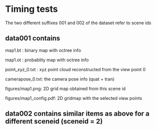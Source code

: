 # Timing tests

The two different suffixes 001 and 002 of the dataset refer to scene ids

## data001 contains 
map1.bt :           binary map with octree info

map1.ot :           probablity map with octree info

point_xyz_0.txt :   xyz point cloud reconstructed from the view point 0

camerapose_0.txt:   the camera pose info (quat + tran)

figures/map1.png:   2D grid map obtained from this scene id

figures/map1_config.pdf:  2D gridmap with the selected view points  

## data002 contains similar items as above for a different sceneid (sceneid = 2)


